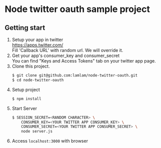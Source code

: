 # Node twitter oauth sample project
## Getting start
1. Setup your app in twitter  
    https://apps.twitter.com/  
    Fill 'Callback URL' with random url. We will override it.
1. Get your app's consumer_key and consumer_secret  
    You can find "Keys and Access Tokens" tab on your twitter app page.
1. Clone this project.  
    ```bash
    $ git clone git@github.com:lamlam/node-twitter-oauth.git
    $ cd node-twitter-oauth
    ```
1. Setup project  
    ```bash
    $ npm install
    ```
1. Start Server  
    ```bash
    $ SESSION_SECRET=<RANDOM CHARACTER> \
        CONSUMER_KEY=<YOUR TWITTER APP CONSUMER_KEY> \
        CONSUMER_SECRET=<YOUR TWITTER APP CONSUMER_SECRET> \
        node server.js
    ```
1. Access `localhost:3000` with browser

